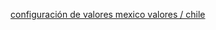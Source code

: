 [configuración de valores mexico valores / chile](https://bitbucket.org/nnodes/pof/pull-requests/129)

